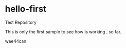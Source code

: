 # hello-first
Test Repository

This is only the first sample to see how is working , so far.

wee44can
